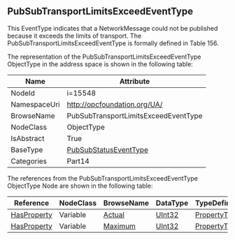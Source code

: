 <!-- objecttype -->
## PubSubTransportLimitsExceedEventType
This EventType indicates that a NetworkMessage could not be published because it exceeds the limits of transport. The PubSubTransportLimitsExceedEventType is formally defined in Table 156.  
<!-- end of text -->
The representation of the PubSubTransportLimitsExceedEventType ObjectType in the address space is shown in the following table:  

|Name|Attribute|
|---|---|
|NodeId|i=15548|
|NamespaceUri|http://opcfoundation.org/UA/|
|BrowseName|PubSubTransportLimitsExceedEventType|
|NodeClass|ObjectType|
|IsAbstract|True|
|BaseType|[PubSubStatusEventType](../../../Part14/ObjectTypes/PubSubStatusEventType/readme.md)|
|Categories|Part14|

The references from the PubSubTransportLimitsExceedEventType ObjectType Node are shown in the following table:  

|Reference|NodeClass|BrowseName|DataType|TypeDefinition|ModellingRule|
|---|---|---|---|---|---|
|[HasProperty](../../../Part3/ReferenceTypes/HasProperty/readme.md)|Variable|[Actual](#Actual)|[UInt32](../../../Part3/DataTypes/UInt32/readme.md)|[PropertyType](../../Part5/VariableTypes/PropertyType/readme.md)|[Mandatory](../../Objects/Mandatory/readme.md)|
|[HasProperty](../../../Part3/ReferenceTypes/HasProperty/readme.md)|Variable|[Maximum](#Maximum)|[UInt32](../../../Part3/DataTypes/UInt32/readme.md)|[PropertyType](../../Part5/VariableTypes/PropertyType/readme.md)|[Mandatory](../../Objects/Mandatory/readme.md)|


